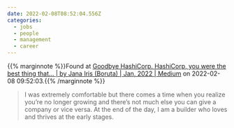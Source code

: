 ```yaml
---
date: 2022-02-08T08:52:04.556Z
categories:
  - jobs
  - people
  - management
  - career
---
```

{{% marginnote %}}Found at [Goodbye HashiCorp. HashiCorp, you were the best thing that… | by Jana Iris (Boruta) | Jan, 2022 | Medium](https://janairis.medium.com/goodbye-hashicorp-b48991ffb70f) on 2022-02-08 09:52:03.{{% /marginnote %}}

> I was extremely comfortable but there comes a time when you realize you’re no longer growing and there’s not much else you can give a company or vice versa. At the end of the day, I am a builder who loves and thrives at the early stages.

